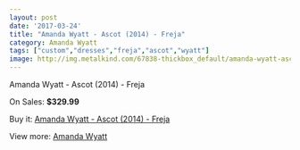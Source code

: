 ```yaml
---
layout: post
date: '2017-03-24'
title: "Amanda Wyatt - Ascot (2014) - Freja"
category: Amanda Wyatt
tags: ["custom","dresses","freja","ascot","wyatt"]
image: http://img.metalkind.com/67838-thickbox_default/amanda-wyatt-ascot-2014-freja.jpg
---
```

Amanda Wyatt - Ascot (2014) - Freja

On Sales: **$329.99**
<a href="https://www.metalkind.com/en/amanda-wyatt/17174-amanda-wyatt-ascot-2014-freja.html"><amp-img layout="responsive" width="600" height="600" src="//img.metalkind.com/67838-thickbox_default/amanda-wyatt-ascot-2014-freja.jpg" alt="Amanda Wyatt - Ascot (2014) - Freja 0" /></a>
<a href="https://www.metalkind.com/en/amanda-wyatt/17174-amanda-wyatt-ascot-2014-freja.html"><amp-img layout="responsive" width="600" height="600" src="//img.metalkind.com/67839-thickbox_default/amanda-wyatt-ascot-2014-freja.jpg" alt="Amanda Wyatt - Ascot (2014) - Freja 1" /></a>
<a href="https://www.metalkind.com/en/amanda-wyatt/17174-amanda-wyatt-ascot-2014-freja.html"><amp-img layout="responsive" width="600" height="600" src="//img.metalkind.com/67840-thickbox_default/amanda-wyatt-ascot-2014-freja.jpg" alt="Amanda Wyatt - Ascot (2014) - Freja 2" /></a>

Buy it: [Amanda Wyatt - Ascot (2014) - Freja](https://www.metalkind.com/en/amanda-wyatt/17174-amanda-wyatt-ascot-2014-freja.html "Amanda Wyatt - Ascot (2014) - Freja")

View more: [Amanda Wyatt](https://www.metalkind.com/en/15-amanda-wyatt "Amanda Wyatt")